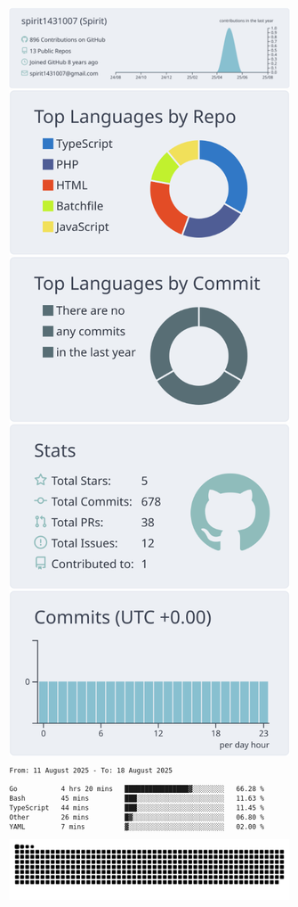 [![](https://raw.githubusercontent.com/spirit1431007/spirit1431007/master/profile-summary-card-output/nord_bright/0-profile-details.svg)](https://git.io/spiritx)
[![](https://raw.githubusercontent.com/spirit1431007/spirit1431007/master/profile-summary-card-output/nord_bright/1-repos-per-language.svg)](https://git.io/spiritx) [![](https://raw.githubusercontent.com/spirit1431007/spirit1431007/master/profile-summary-card-output/nord_bright/2-most-commit-language.svg)](https://git.io/spiritx)
[![](https://raw.githubusercontent.com/spirit1431007/spirit1431007/master/profile-summary-card-output/nord_bright/3-stats.svg)](https://git.io/spiritx) [![](https://raw.githubusercontent.com/spirit1431007/spirit1431007/master/profile-summary-card-output/nord_bright/4-productive-time.svg)](https://git.io/spiritx)

<!--START_SECTION:waka-->

```txt
From: 11 August 2025 - To: 18 August 2025

Go           4 hrs 20 mins   ████████████████▓░░░░░░░░   66.28 %
Bash         45 mins         ███░░░░░░░░░░░░░░░░░░░░░░   11.63 %
TypeScript   44 mins         ███░░░░░░░░░░░░░░░░░░░░░░   11.45 %
Other        26 mins         █▓░░░░░░░░░░░░░░░░░░░░░░░   06.80 %
YAML         7 mins          ▓░░░░░░░░░░░░░░░░░░░░░░░░   02.00 %
```

<!--END_SECTION:waka-->

![contribution](https://github.com/spirit1431007/spirit1431007/blob/output/github-contribution-grid-snake.svg)

